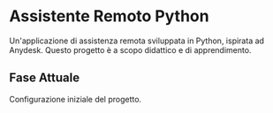 # Assistente Remoto Python

Un'applicazione di assistenza remota sviluppata in Python, ispirata ad Anydesk.
Questo progetto è a scopo didattico e di apprendimento.

## Fase Attuale

Configurazione iniziale del progetto.
